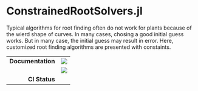 # ConstrainedRootSolvers.jl

Typical algorithms for root finding often do not work for plants because of the wierd shape of curves. In many cases, chosing a good initial guess works. But in many case, the initial guess may result in error. Here, customized root finding algorithms are presented with constaints.

|                   |                                   |
|------------------:|:----------------------------------|
| **Documentation** | [![][docs-dev-img]][docs-dev-url] |
|                   | [![][docs-rel-img]][docs-rel-url] |
| **CI Status**     |                                   |

[docs-dev-img]: https://img.shields.io/badge/docs-dev-blue.svg
[docs-dev-url]: https://Yujie-W.github.io/ConstrainedRootSolvers.jl/dev/

[docs-rel-img]: https://img.shields.io/badge/docs-dev-blue.svg
[docs-rel-url]: https://Yujie-W.github.io/ConstrainedRootSolvers.jl/stable/
